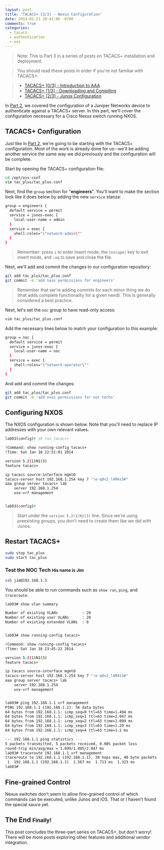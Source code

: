 ```yaml
---
layout: post
title: "TACACS+ [3/3] - Nexus Configuration"
date: 2014-01-21 20:43:00 -0700
comments: true
categories:
  - tacacs
  - authentication
  - oss
---
```


> Note: This is Part 3 in a series of posts on TACACS+ installation and
> deployment.

> You should read these posts in order if you're not familiar with
> TACACS+:

> * [TACACS+ [0/3] - Introduction to AAA][1]
> * [TACACS+ [1/3] - Downloading and Compiling][2]
> * [TACACS+ [2/3] - Junos Configuration][3]

In [Part 2][3], we covered the configuration of a Juniper Networks
device to authenticate against a TACACS+ server.  In this part, we'll
cover the configuration necessary for a Cisco Nexus switch running NXOS.

## TACACS+ Configuration

Just like in [Part 2][3], we're going to be starting with the TACACS+
configuration.  Most of the work is already done for us--we'll be adding
another service the same way we did previously and the configuration
will be complete.

Start by opening the TACACS+ configuration file:

``` bash
cd /opt/oss-conf
vim tac_plus/tac_plus.conf
```

Next, find the `group` section for "**engineers**".  You'll want to make
the section look like it does below by adding the new `service` stanza:

``` bash
group = engineers {
  default service = permit
  service = junos-exec {
    local-user-name = admin
  }
  service = exec {
    shell:roles="\"network-admin\""
  }
}
```

> Remember: press `i` to enter insert mode, the `[escape]` key to exit
> insert mode, and `:wq` to save and close the file.

<!-- more -->

Next, we'll add and commit the changes to our configuration repository:

``` bash
git add tac_plus/tac_plus.conf
git commit -m 'add nxos permissions for engineers'
```

> Remember that we're adding commits for each minor thing we do (that
> adds complete functionality for a given need).  This is generally
> considered a best practice.

Next, let's set the `noc` group to have read-only access:

``` bash
vim tac_plus/tac_plus.conf
```

Add the necessary lines below to match your configuration to this
example:

``` bash
group = noc {
  default service = permit
  service = junos-exec {
    local-user-name = noc
  }
  service = exec {
    shell:roles="\"network-operator\""
  }
}
```

And add and commit the changes:

``` bash
git add tac_plus/tac_plus.conf
git commit -m 'add nxos permissions for noc techs'
```

## Configuring NXOS

The NXOS configuration is shown below. Note that you'll need to replace
IP addresses with your own relevant values.

``` bash
lab03(config)# sh run tacacs+

!Command: show running-config tacacs+
!Time: Sat Jan 18 22:51:01 2014

version 5.2(1)N1(3)
feature tacacs+

ip tacacs source-interface mgmt0
tacacs-server host 192.168.1.254 key 7 "!e-q0v3_l4M4s5#"
aaa group server tacacs+ lab
    server 192.168.1.254
    use-vrf management


lab03(config)#
```

> Start under the `version 5.2(1)N1(3)` line.  Since we're using
> preexisting groups, you don't need to create them like we did with
> Junos.

## Restart TACACS+

``` bash
sudo stop tac_plus
sudo start tac_plus
```

### Test the NOC Tech <small>His name is Jim</small>

``` bash
ssh jim@192.168.1.3
```

You should be able to run commands such as `show run`, `ping`, and
`traceroute`.

``` bash
lab03# show vlan summary

Number of existing VLANs           : 20
Number of existing user VLANs      : 20
Number of existing extended VLANs  : 0


lab03# show running-config tacacs+

!Command: show running-config tacacs+
!Time: Sat Jan 18 23:45:22 2014

version 5.2(1)N1(3)
feature tacacs+

ip tacacs source-interface mgmt0
tacacs-server host 192.168.1.254 key 7 "!e-q0v3_l4M4s5#"
aaa group server tacacs+ lab
    server 192.168.1.254
    use-vrf management


lab03# ping 192.168.1.1 vrf management
PING 192.168.1.1 (192.168.1.1): 56 data bytes
64 bytes from 192.168.1.1: icmp_seq=0 ttl=63 time=1.494 ms
64 bytes from 192.168.1.1: icmp_seq=1 ttl=63 time=2.047 ms
64 bytes from 192.168.1.1: icmp_seq=2 ttl=63 time=1.099 ms
64 bytes from 192.168.1.1: icmp_seq=3 ttl=63 time=1.29 ms
64 bytes from 192.168.1.1: icmp_seq=4 ttl=63 time=1.1 ms

--- 192.168.1.1 ping statistics ---
5 packets transmitted, 5 packets received, 0.00% packet loss
round-trip min/avg/max = 1.099/1.405/2.047 ms
lab03# traceroute 192.168.1.1 vrf management
traceroute to 192.168.1.1 (192.168.1.1), 30 hops max, 40 byte packets
 1  192.168.1.1 (192.168.1.1)  1.567 ms  1.713 ms  1.323 ms
lab03#
```

## Fine-grained Control

Nexus switches don't seem to allow fine-grained control of which
commands can be executed, unlike Junos and IOS.  That or I haven't found
the special sauce yet.

## The End <small>Finally!</small>

This post concludes the three-part series on TACACS+, but don't worry!
There will be more posts exploring other features and additional vendor
integration.

[1]: /blog/tacacs-introduction-to-aaa/ "TACACS+ [0/3] - Introduction to AAA"
[2]: /blog/tacacs-downloading-and-compiling/ "TACACS+ [1/3] - Downloading and Compiling"
[3]: /blog/tacacs-junos-configuration/ "TACACS+ [2/3] - Junos Configuration"
